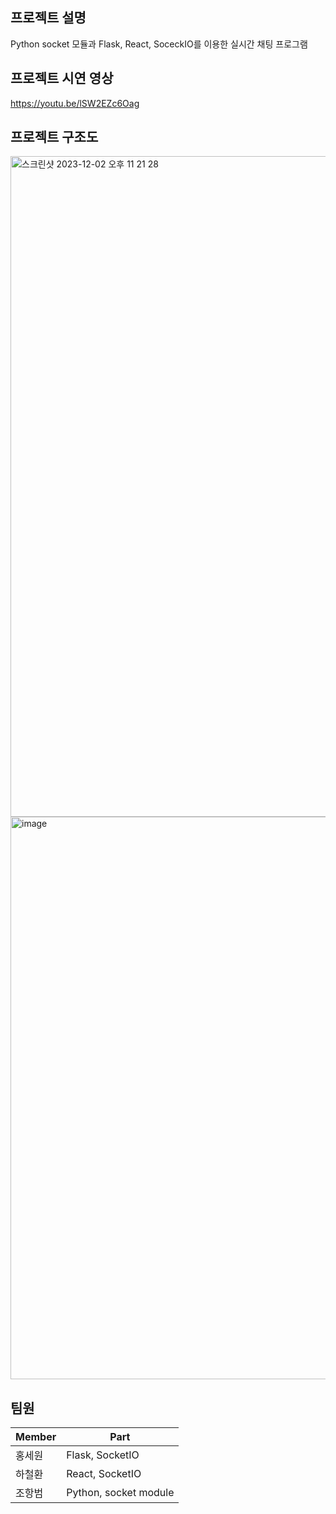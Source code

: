 ## 프로젝트 설명

Python socket 모듈과 Flask, React, SoceckIO를 이용한 실시간 채팅 프로그램

## 프로젝트 시연 영상
https://youtu.be/lSW2EZc6Oag

## 프로젝트 구조도
<img width="1057" alt="스크린샷 2023-12-02 오후 11 21 28" src="https://github.com/hwna00/SNS_Chat-Program/assets/61866802/986d66af-89dc-44a5-8e6c-834adb5ad0fe">

<img width="900" alt="image" src="https://github.com/hwna00/SNS_Chat-Program/assets/61866802/1e6c5ab5-fa97-4b73-9b6b-a2a85142e3cf">


## 팀원

| Member | Part |
| ------ | ---- |
| 홍세원 |   Flask, SocketIO   |
| 하철환 |   React, SocketIO   |
| 조항범 |   Python, socket module   |
